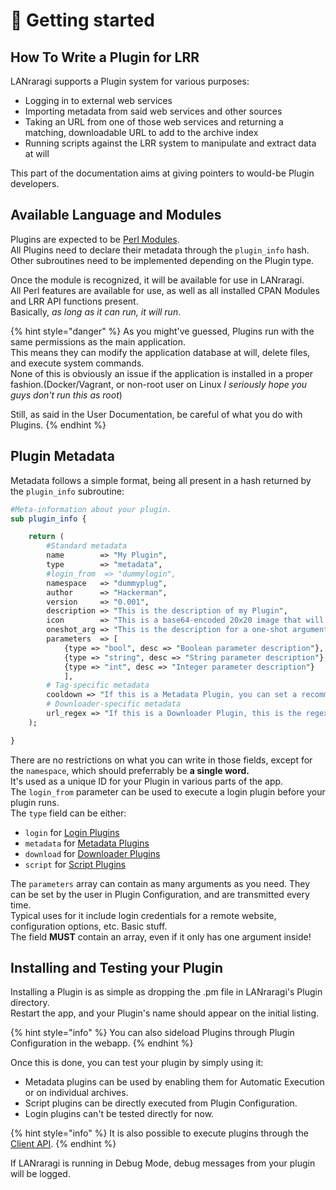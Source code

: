 # 🧩 Getting started

## How To Write a Plugin for LRR

LANraragi supports a Plugin system for various purposes:

* Logging in to external web services
* Importing metadata from said web services and other sources
* Taking an URL from one of those web services and returning a matching, downloadable URL to add to the archive index
* Running scripts against the LRR system to manipulate and extract data at will

This part of the documentation aims at giving pointers to would-be Plugin developers.

## Available Language and Modules

Plugins are expected to be [Perl Modules](http://www.perlmonks.org/?node\_id=102347).  
All Plugins need to declare their metadata through the `plugin_info` hash.  
Other subroutines need to be implemented depending on the Plugin type.

Once the module is recognized, it will be available for use in LANraragi.  
All Perl features are available for use, as well as all installed CPAN Modules and LRR API functions present.  
Basically, _as long as it can run, it will run_.

{% hint style="danger" %}
As you might've guessed, Plugins run with the same permissions as the main application.  
This means they can modify the application database at will, delete files, and execute system commands.  
None of this is obviously an issue if the application is installed in a proper fashion.(Docker/Vagrant, or non-root user on Linux _I seriously hope you guys don't run this as root_)

Still, as said in the User Documentation, be careful of what you do with Plugins.
{% endhint %}

## Plugin Metadata

Metadata follows a simple format, being all present in a hash returned by the `plugin_info` subroutine:

```perl
#Meta-information about your plugin.
sub plugin_info {

    return (
        #Standard metadata
        name        => "My Plugin",
        type        => "metadata",
        #login_from  => "dummylogin",
        namespace   => "dummyplug",
        author      => "Hackerman",
        version     => "0.001",
        description => "This is the description of my Plugin",
        icon        => "This is a base64-encoded 20x20 image that will be displayed as an icon in the plugin list. Optional!"
        oneshot_arg => "This is the description for a one-shot argument that can be entered by the user when executing this plugin on a file",
        parameters  => [
            {type => "bool", desc => "Boolean parameter description"},
            {type => "string", desc => "String parameter description"},
            {type => "int", desc => "Integer parameter description"}
            ],
        # Tag-specific metadata
        cooldown => "If this is a Metadata Plugin, you can set a recommended value for how long a user should wait between executions to avoid remote bans. Shown in Batch Tagging only, defaults to 0.",
        # Downloader-specific metadata
        url_regex => "If this is a Downloader Plugin, this is the regex that will trigger said plugin if it matches the URL to download."
    );

}
```

There are no restrictions on what you can write in those fields, except for the `namespace`, which should preferrably be **a single word.**\
It's used as a unique ID for your Plugin in various parts of the app.  
The `login_from` parameter can be used to execute a login plugin before your plugin runs.  
The `type` field can be either:

* `login` for [Login Plugins](login.md)
* `metadata` for [Metadata Plugins](metadata.md)
* `download` for [Downloader Plugins](downloaders.md)
* `script` for [Script Plugins](scripts.md)

The `parameters` array can contain as many arguments as you need. They can be set by the user in Plugin Configuration, and are transmitted every time.  
Typical uses for it include login credentials for a remote website, configuration options, etc. Basic stuff.  
The field **MUST** contain an array, even if it only has one argument inside!

## Installing and Testing your Plugin

Installing a Plugin is as simple as dropping the .pm file in LANraragi's Plugin directory.  
Restart the app, and your Plugin's name should appear on the initial listing.

{% hint style="info" %}
You can also sideload Plugins through Plugin Configuration in the webapp.
{% endhint %}

Once this is done, you can test your plugin by simply using it:

* Metadata plugins can be used by enabling them for Automatic Execution or on individual archives.
* Script plugins can be directly executed from Plugin Configuration.
* Login plugins can't be tested directly for now.

{% hint style="info" %}
It is also possible to execute plugins through the [Client API](../extending-lanraragi/client-api.md).
{% endhint %}

If LANraragi is running in Debug Mode, debug messages from your plugin will be logged.
